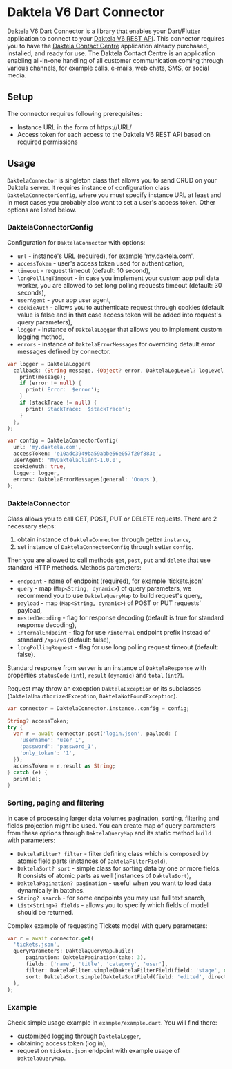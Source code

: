 # Daktela V6 Dart Connector

Daktela V6 Dart Connector is a library that enables your Dart/Flutter application to connect to your [Daktela V6 REST API](https://customer.daktela.com/apihelp/v6/global/general-information). This connector requires you to have the [Daktela Contact Centre](https://daktela.com/) application already purchased, installed, and ready for use. The Daktela Contact Centre is an application enabling all-in-one handling of all customer communication coming through various channels, for example calls, e-mails, web chats, SMS, or social media.

## Setup

The connector requires following prerequisites:

* Instance URL in the form of https://URL/
* Access token for each access to the Daktela V6 REST API based on required permissions

## Usage

`DaktelaConnector` is singleton class that allows you to send CRUD on your Daktela server.
It requires instance of configuration class `DaktelaConnectorConfig`, where you must specify instance URL at least and in most cases you probably also want to set a user's access token. Other options are listed below.

### DaktelaConnectorConfig
Configuration for `DaktelaConnector` with options:
* `url` - instance's URL (required), for example 'my.daktela.com',
* `accessToken` - user's access token used for authentication,
* `timeout` - request timeout (default: 10 second),
* `longPollingTimeout` - in case you implement your custom app pull data worker, you are allowed to set long polling requests timeout (default: 30 seconds),
* `userAgent` - your app user agent,
* `cookieAuth` - allows you to authenticate request through cookies (default value is false and in that case access token will be added into request's query parameters),
* `logger` - instance of `DaktelaLogger` that allows you to implement custom logging method,
* `errors` - instance of `DaktelaErrorMessages` for overriding default error messages defined by connector.

```dart
var logger = DaktelaLogger(
  callback: (String message, {Object? error, DaktelaLogLevel? logLevel, StackTrace? stackTrace}) {
    print(message);
    if (error != null) {
      print('Error:  $error');
    }
    if (stackTrace != null) {
      print('StackTrace:  $stackTrace');
    }
  },
);

var config = DaktelaConnectorConfig(
  url: 'my.daktela.com',
  accessToken: 'e10adc3949ba59abbe56e057f20f883e',
  userAgent: 'MyDaktelaClient-1.0.0',
  cookieAuth: true,
  logger: logger,
  errors: DaktelaErrorMessages(general: 'Ooops'),
);
```

### DaktelaConnector
Class allows you to call GET, POST, PUT or DELETE requests. There are 2 necessary steps:
1) obtain instance of `DaktelaConnector` through getter `instance`,
2) set instance of `DaktelaConnectorConfig` through setter `config`.

Then you are allowed to call methods `get`, `post`, `put` and `delete` that use standard HTTP methods.
Methods parameters:
* `endpoint` - name of endpoint (required), for example 'tickets.json'
* `query` - map (`Map<String, dynamic>`) of query parameters, we recommend you to use `DaktelaQueryMap` to build request's query,
* `payload` - map (`Map<String, dynamic>`) of POST or PUT requests' payload,
* `nestedDecoding` - flag for response decoding (default is true for standard response decoding),
* `internalEndpoint` - flag for use `/internal` endpoint prefix instead of standard `/api/v6` (default: false),
* `longPollingRequest` - flag for use long polling request timeout (default: false).

Standard response from server is an instance of `DaktelaResponse` with properties `statusCode` (`int`), `result` (`dynamic`) and `total` (`int?`).

Request may throw an exception `DaktelaException` or its subclasses (`DaktelaUnauthorizedException`, `DaktelaNotFoundException`).

```dart
var connector = DaktelaConnector.instance..config = config;

String? accessToken;
try {
  var r = await connector.post('login.json', payload: {
    'username': 'user_1',
    'password': 'password_1',
    'only_token': '1',
  });
  accessToken = r.result as String;
} catch (e) {
  print(e);
}
```

### Sorting, paging and filtering
In case of processing larger data volumes pagination, sorting, filtering and fields projection might be used. You can create map of query parameters from these options through `DaktelaQueryMap` and its static method `build` with parameters: 
* `DaktelaFilter? filter` - filter defining class which is composed by atomic field parts (instances of `DaktelaFilterField`), 
* `DaktelaSort? sort` - simple class for sorting data by one or more fields. It consists of atomic parts as well (instances of `DaktelaSort`), 
* `DaktelaPagination? pagination` - useful when you want to load data dynamically in batches.
* `String? search` - for some endpoints you may use full text search, 
* `List<String>? fields` - allows you to specify which fields of model should be returned.

Complex example of requesting Tickets model with query parameters:
```dart
var r = await connector.get(
  'tickets.json',
  queryParameters: DaktelaQueryMap.build(
      pagination: DaktelaPagination(take: 3),
      fields: ['name', 'title', 'category', 'user'],
      filter: DaktelaFilter.simple(DaktelaFilterField(field: 'stage', operator: 'eq', value: ['CLOSE'])),
      sort: DaktelaSort.simple(DaktelaSortField(field: 'edited', direction: 'desc')),
  ),
);
```

### Example
Check simple usage example in `example/example.dart`. You will find there:
* customized logging through `DaktelaLogger`,
* obtaining access token (log in),
* request on `tickets.json` endpoint with example usage of `DaktelaQueryMap`.